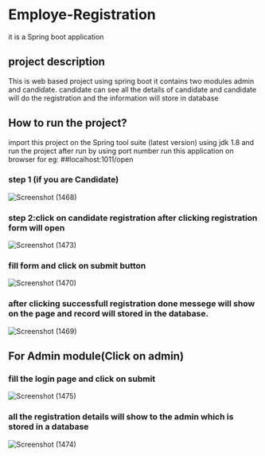 # Employe-Registration
it is a Spring boot application
## project description
This is web based project using spring boot it contains two modules admin and candidate. candidate can see all the details of candidate and candidate will do the registration and the information will store in database
## How to run the project?
import this project on the Spring tool suite (latest version) using jdk 1.8 and run the project after run by using port number run this application on browser 
for eg:
##localhost:1011/open
### step 1 (if you are Candidate)
![Screenshot (1468)](https://user-images.githubusercontent.com/121505999/209807938-72fa4854-a14c-4241-acf2-9449147d0d46.png)
### step 2:click on candidate registration after clicking registration form will open
![Screenshot (1473)](https://user-images.githubusercontent.com/121505999/209808063-4b382059-1a16-4b55-ba48-579642c6cbf7.png)
### fill form and click on submit button 
![Screenshot (1470)](https://user-images.githubusercontent.com/121505999/209808102-6265c18f-288a-4391-aa14-eb19ab8e83f2.png)
### after clicking successfull registration done messege will show on the page and record will stored in the database.
![Screenshot (1469)](https://user-images.githubusercontent.com/121505999/209808135-429240e5-9500-44c8-b955-4a22de3df1e4.png)
## For Admin module(Click on admin)
### fill the login page and click on submit
![Screenshot (1475)](https://user-images.githubusercontent.com/121505999/209808263-d077aa63-e29d-4e58-b7bb-ff35caa3ad8f.png)
### all the registration details will show to the admin which is stored in a database
![Screenshot (1474)](https://user-images.githubusercontent.com/121505999/209808343-fedbc525-5fa4-433e-a9e2-2f9b1ccb3cd6.png)
